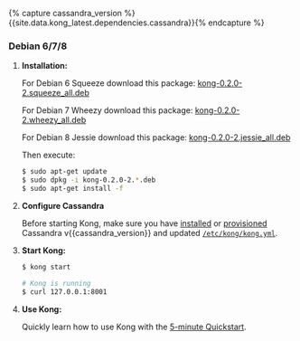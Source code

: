 {% capture cassandra_version %}{{site.data.kong_latest.dependencies.cassandra}}{% endcapture %}

### Debian 6/7/8

1. **Installation:**

    For Debian 6 Squeeze download this package: [kong-0.2.0-2.squeeze_all.deb](https://github.com/Mashape/kong/releases/download/0.2.0-2/kong-0.2.0-2.squeeze_all.deb)

    For Debian 7 Wheezy download this package: [kong-0.2.0-2.wheezy_all.deb](https://github.com/Mashape/kong/releases/download/0.2.0-2/kong-0.2.0-2.wheezy_all.deb)

    For Debian 8 Jessie download this package: [kong-0.2.0-2.jessie_all.deb](https://github.com/Mashape/kong/releases/download/0.2.0-2/kong-0.2.0-2.jessie_all.deb)

    Then execute:

    ```bash
    $ sudo apt-get update
    $ sudo dpkg -i kong-0.2.0-2.*.deb
    $ sudo apt-get install -f
    ```

2. **Configure Cassandra**

    Before starting Kong, make sure you have [installed](http://www.apache.org/dyn/closer.cgi?path=/cassandra/{{cassandra_version}}/apache-cassandra-{{cassandra_version}}-bin.tar.gz) or [provisioned](http://kongdb.org) Cassandra v{{cassandra_version}} and updated [`/etc/kong/kong.yml`](/docs/{{site.data.kong_latest.version}}/configuration/#databases_available.*).

3. **Start Kong:**

    ```bash
    $ kong start

    # Kong is running
    $ curl 127.0.0.1:8001
    ```

4. **Use Kong:**

    Quickly learn how to use Kong with the [5-minute Quickstart](/docs/{{site.data.kong_latest.version}}/getting-started/quickstart).
